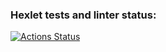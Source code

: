 ### Hexlet tests and linter status:
[![Actions Status](https://github.com/annaboris-va/data-analytics-project-92/actions/workflows/hexlet-check.yml/badge.svg)](https://github.com/annaboris-va/data-analytics-project-92/actions)